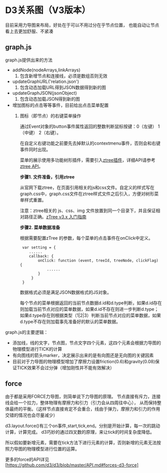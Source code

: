 # D3关系图（V3版本）
 目前采用力导图来布局，好处在于可以不用过分在乎节点位置，
 也能自动让节点看上去更加舒服、不紧凑

## graph.js
graph.js提供出来的方法
- addNode(nodeArrays,linkArrays)
    1. 包含新增节点和连接线，必须是数组否则无效
- updateGraphURL('relation.json')
    1. 包含动态加载URL得到JSON数据得到新的图
- updateGraphJSON(jsonObject)
    1. 包含动态加载JSON得到新的图
- 增加图标的点击等等事件，目前给出点击菜单配置
    1. 图标（即节点）的右键菜单操作

        通过Event对象的button事件属性返回的整数判断鼠标按键：0（左键） 1（中键） 2（右键）。

        在自定义右键功能之前要先去掉默认的contextmenu事件，否则会和右键事件同时出现。

        菜单的展示使用多功能树形插件，需要引入[ztree插件](http://www.treejs.cn/v3/main.php#_zTreeInfo)，详细API请参考[ztree API](http://www.treejs.cn/v3/api.php)。

       **步骤1. 文件准备，引用ztree**

        从官网下载ztree，在页面引用相关的js和css文件。自定义的样式写在graph.css中，graph.css文件在ztree样式文件之后引入，方便对树形菜单样式重置。

        注意：ztree相关的 js、css、img 文件放置到同一个目录下，并且保证相对路径正确。[zTree v3.x 入门指南](http://www.treejs.cn/v3/faq.php#_206)

        **步骤2. 菜单数据准备**

        根据需要配置zTree 的参数，每个菜单的点击事件在onClick中定义。

            var setting = {
               ......
               callback: {
                   onClick: function (event, treeId, treeNode, clickFlag) {
                       ......
                   }
                }
            }

        数据格式必须是满足JSON数据格式的JS对象。

        每个节点的菜单根据返回的当前节点数据d.id和d.type判断，如果d.id存在则加载当前节点对应的菜单数据，如果d.id不存在则进一步判断d.type；如果d.type存在则根据类型（1|2|3）判断当前节点对应的菜单数据，如果d.type不存在则加载事先准备好的默认的菜单数据。

graph.js的主要逻辑：
- 添加线，线的文字，节点图，节点文字四个元素，这四个元素会根据力导图的物理模型进行TICK的计算
- 有向图线的箭头marker，决定展示出来的是有向图还是无向图的关键因素
- 目前对于力导图的物理模型增加了摩擦力设置friction(0.6)和gravity(0.08)保证TICK效果不会过分弹（增加刚性并不能有效解决）

## force
由于都是采用FORCE力导图，则简单说下力导图的原理。
节点直接有斥力，连接线会给一个拉力，整体物理有摩擦力和引力（引力会从四周往中心），
从而保持整体最终的平衡。（这样节点直接肯定不会重合，线由于弹力，摩擦力和引力的作用交错的情况也会尽量减少）

d3.layout.force()有三个on事件,start,tick,end。分别是开始计算，每一次的跳动计算，计算完成。
d3巧妙的通过四叉数的原理，来让tick的时间复杂度降低。

所以假如要新增元素，需要在tick方法下进行元素的计算，否则新增的元素无法按照力导图的物理模型进行位置的运算。

更多的force的API详见 [https://github.com/d3/d3/blob/master/API.md#forces-d3-force]
